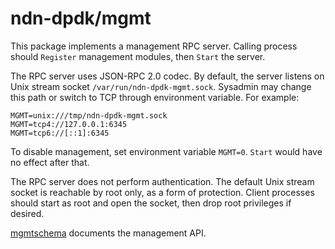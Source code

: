 # ndn-dpdk/mgmt

This package implements a management RPC server.
Calling process should `Register` management modules, then `Start` the server.

The RPC server uses JSON-RPC 2.0 codec.
By default, the server listens on Unix stream socket `/var/run/ndn-dpdk-mgmt.sock`.
Sysadmin may change this path or switch to TCP through environment variable.
For example:

    MGMT=unix:///tmp/ndn-dpdk-mgmt.sock
    MGMT=tcp4://127.0.0.1:6345
    MGMT=tcp6://[::1]:6345

To disable management, set environment variable `MGMT=0`.
`Start` would have no effect after that.

The RPC server does not perform authentication.
The default Unix stream socket is reachable by root only, as a form of protection.
Client processes should start as root and open the socket, then drop root privileges if desired.

[mgmtschema](../docs/mgmtschema/) documents the management API.
